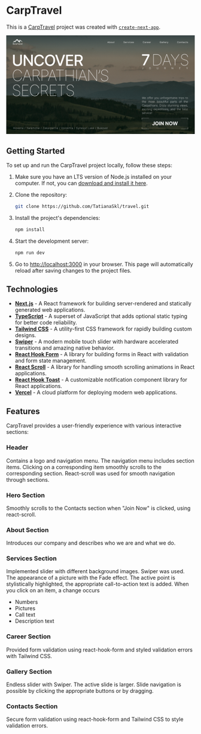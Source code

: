# CarpTravel

This is a [CarpTravel](https://travel-rosy-one.vercel.app/) project was created with
[`create-next-app`](https://github.com/vercel/next.js/tree/canary/packages/create-next-app).

![Og-image](https://github.com/TatianaSkl/travel/blob/main/public/images/og_image.png)

## Getting Started

To set up and run the CarpTravel project locally, follow these steps:

1. Make sure you have an LTS version of Node.js installed on your computer. If not, you can
   [download and install it here](https://nodejs.org/en/).

2. Clone the repository:

   ```bash
   git clone https://github.com/TatianaSkl/travel.git
   ```

3. Install the project's dependencies:

   ```bash
   npm install
   ```

4. Start the development server:

   ```bash
   npm run dev
   ```

5. Go to [http://localhost:3000](http://localhost:3000) in your browser. This page will
   automatically reload after saving changes to the project files.

## Technologies

- **[Next.js](https://nextjs.org/)** - A React framework for building server-rendered and statically
  generated web applications.
- **[TypeScript](https://www.typescriptlang.org/)** - A superset of JavaScript that adds optional
  static typing for better code reliability.
- **[Tailwind CSS](https://tailwindcss.com/)** - A utility-first CSS framework for rapidly building
  custom designs.
- **[Swiper](https://swiperjs.com/)** - A modern mobile touch slider with hardware accelerated
  transitions and amazing native behavior.
- **[React Hook Form](https://react-hook-form.com/)** - A library for building forms in React with
  validation and form state management.
- **[React Scroll](https://github.com/fisshy/react-scroll)** - A library for handling smooth
  scrolling animations in React applications.
- **[React Hook Toast](https://react-hot-toast.com/)** - A customizable notification component
  library for React applications.
- **[Vercel](https://vercel.com/)** - A cloud platform for deploying modern web applications.

## Features

CarpTravel provides a user-friendly experience with various interactive sections:

### Header

Contains a logo and navigation menu. The navigation menu includes section items. Clicking on a
corresponding item smoothly scrolls to the corresponding section. React-scroll was used for smooth
navigation through sections.

### Hero Section

Smoothly scrolls to the Contacts section when "Join Now" is clicked, using react-scroll.

### About Section

Introduces our company and describes who we are and what we do.

### Services Section

Implemented slider with different background images. Swiper was used. The appearance of a picture
with the Fade effect. The active point is stylistically highlighted, the appropriate call-to-action
text is added. When you click on an item, a change occurs

- Numbers
- Pictures
- Call text
- Description text

### Career Section

Provided form validation using react-hook-form and styled validation errors with Tailwind CSS.

### Gallery Section

Endless slider with Swiper. The active slide is larger. Slide navigation is possible by clicking the
appropriate buttons or by dragging.

### Contacts Section

Secure form validation using react-hook-form and Tailwind CSS to style validation errors.
